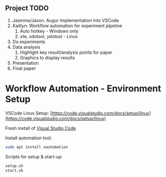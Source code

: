 Project TODO
-------------

1. Jasmine/Jason: Augur Implementation into VSCode
2. Kaitlyn: Workflow automation for experiment pipeline
	1. Auto hotkey - Windows only
	2. xte, xdotool, ydotool - Linux
3. Do experiments
4. Data analysis
	1. Highlight key result/analysis points for paper
	2. Graphics to display results
5. Presentation
6. Final paper

# Workflow Automation - Environment Setup

VSCode Linux Setup: [https://code.visualstudio.com/docs/setup/linux](https://code.visualstudio.com/docs/setup/linux)

Fresh install of [Visual Studio Code](https://code.visualstudio.com/)

Install automation tool:

```sh
sudo apt install xautomation
```

Scripts for setup & start-up:

```sh
setup.sh
start.sh
```


